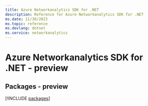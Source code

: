 ```yaml
---
title: Azure Networkanalytics SDK for .NET
description: Reference for Azure Networkanalytics SDK for .NET
ms.date: 11/30/2023
ms.topic: reference
ms.devlang: dotnet
ms.service: networkanalytics
---
```

# Azure Networkanalytics SDK for .NET - preview
## Packages - preview
[!INCLUDE [packages](networkanalytics-index.md)]